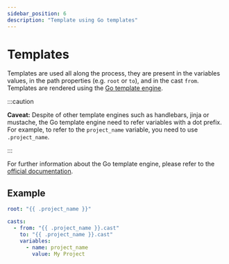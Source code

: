 ```yaml
---
sidebar_position: 6
description: "Template using Go templates"
---
```


# Templates

Templates are used all along the process, they are present in the variables values, in the path properties (e.g. `root` or `to`), and in the cast `from`. Templates are rendered using the [Go template engine](https://pkg.go.dev/text/template).

:::caution

**Caveat:** Despite of other template engines such as handlebars, jinja or mustache, the Go template engine need to refer variables with a dot prefix. For example, to refer to the `project_name` variable, you need to use `.project_name`.

:::

For further information about the Go template engine, please refer to the [official documentation](https://pkg.go.dev/text/template).


## Example

```yaml
root: "{{ .project_name }}"

casts:
  - from: "{{ .project_name }}.cast"
    to: "{{ .project_name }}.cast"
    variables:
      - name: project_name
        value: My Project
```
